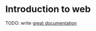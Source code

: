 # Introduction to web

TODO: write [great documentation](http://jacobian.org/writing/what-to-write/)
